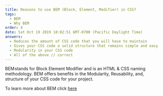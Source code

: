 ```yaml
---
title: Reasons to use BEM (Block, Element, Modifier) in CSS?
tags:
  - BEM
  - Why BEM
order: 4
date: Sat Oct 19 2019 18:02:51 GMT-0700 (Pacific Daylight Time)
answers:
  - Reduces the amount of CSS code that you will have to maintain
  - Gives your CSS code a solid structure that remains simple and easy to understand
  - Modularity in your CSS code
  - All of the above // correct
---
```




<!-- explanation -->

BEM stands for Block Element Modifier and is an HTML & CSS naming methodology. BEM offers benefits in the Modularity, Reusability, and, structure of your CSS code for your project.

To learn more about BEM click [here](http://getbem.com/introduction/)
